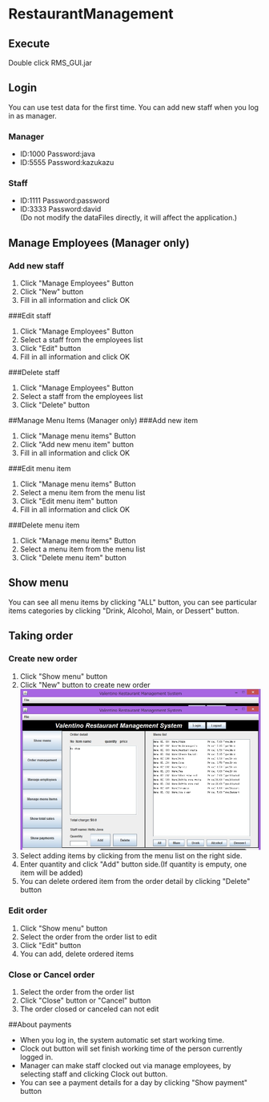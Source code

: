 # RestaurantManagement
## Execute
 
Double click RMS_GUI.jar
## Login
You can use test data for the first time. You can add new staff when you log in as manager.
### Manager
- ID:1000 Password:java
- ID:5555 Password:kazukazu

### Staff
* ID:1111 Password:password
* ID:3333 Password:david  
(Do not modify the dataFiles directly, it will affect the application.)  

## Manage Employees (Manager only)
### Add new staff
1. Click "Manage Employees" Button
2. Click "New" button
3. Fill in all information and click OK

###Edit staff
1. Click "Manage Employees" Button
2. Select a staff from the employees list
3. Click "Edit" button
4. Fill in all information and click OK

###Delete staff
1. Click "Manage Employees" Button 
2. Select a staff from the employees list
3. Click "Delete" button

##Manage Menu Items (Manager only)
###Add new item
1. Click "Manage menu items" Button 
2. Click "Add new menu item" button
3. Fill in all information and click OK

###Edit menu item
1. Click "Manage menu items" Button 
2. Select a menu item from the menu list
3. Click "Edit menu item" button
4. Fill in all information and click OK

###Delete menu item
1. Click "Manage menu items" Button 
2. Select a menu item from the menu list
3. Click "Delete menu item" button

## Show menu
You can see all menu items by clicking "ALL" button, you can see particular items categories by clicking "Drink, Alcohol, Main, or Dessert" button.  
## Taking order
### Create new order
1. Click "Show menu" button 
2. Click "New" button to create new order
![](readme_images/order.jpg)
3. Select adding items by clicking from the menu list on the right side.
4. Enter quantity and click "Add" button  side.(If quantity is emputy, one item will be added)
5. You can delete ordered item from the order detail by clicking "Delete" button  

### Edit order
1. Click "Show menu" button 
2. Select the order from the order list to edit
3. Click "Edit" button
4. You can add, delete ordered items

### Close or Cancel order
1. Select the order from the order list
2. Click "Close" button or "Cancel" button
3. The order closed or canceled can not edit

##About payments
* When you log in, the system automatic set start working time.
* Clock out button will set finish working time of the person currently logged in.
* Manager can make staff clocked out via manage employees, by selecting staff and clicking Clock out button.
* You can see a payment details for a day by clicking "Show payment" button  
